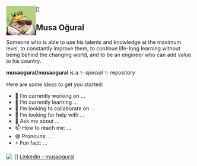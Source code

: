 [<img align = "left"  width = "80px" 
src = "https://github.com/musaogural/musaogural/blob/main/profile.jpg" />]

## Musa Oğural
Someone who is able to use his talents and knowledge at the maximum level, to
constantly improve them, to continue life-long learning without being behind
the changing world, and to be an engineer who can add value to his
country.

**musaogural/musaogural** is a ✨ _special_ ✨ repository 

Here are some ideas to get you started:

- 🔭 I’m currently working on ...
- 🌱 I’m currently learning ...
- 👯 I’m looking to collaborate on ...
- 🤔 I’m looking for help with ...
- 💬 Ask me about ...
- 📫 How to reach me: ...
- 😄 Pronouns: ...
- ⚡ Fun fact: ...

[Linkedin - musaogural]: https://www.linkedin.com/in/musaogural/
[<img align = "left"  width = "22px" 
src = "https://github.com/musaogural/musaogural/blob/main/linkedin%20logo_icon.ico" />] [Linkedin - musaogural]
